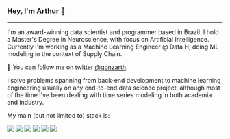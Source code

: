 ### Hey, I'm Arthur 👋

***

I'm an award-winning data scientist and programmer based in Brazil. I hold a Master's Degree in Neuroscience, with focus on Artificial Intelligence. Currently I'm working as a Machine Learning Engineer @ Data H, doing ML modeling in the context of Supply Chain.


💬  You can follow me on twitter <a href="https://twitter.com/gonzarth">@gonzarth</a>.


I solve problems spanning from back-end development to machine learning engineering usually on any end-to-end data science project, although most of the time I've been dealing with time series modeling in both academia and industry.

My main (but not limited to) stack is:
<div>
<img src="https://img.shields.io/badge/Ruby-CC342D?style=for-the-badge&logo=ruby&logoColor=white" />
<img src="https://img.shields.io/badge/Python-FFD43B?style=for-the-badge&logo=python&logoColor=blue" />
<img src="https://img.shields.io/badge/Docker-2CA5E0?style=for-the-badge&logo=docker&logoColor=white" />
<!--<img src="https://img.shields.io/badge/GraphQl-E10098?style=for-the-badge&logo=graphql&logoColor=white" />-->
<img src="https://img.shields.io/badge/Ruby_on_Rails-CC0000?style=for-the-badge&logo=ruby-on-rails&logoColor=white" />
<img src="https://img.shields.io/badge/PostgreSQL-316192?style=for-the-badge&logo=postgresql&logoColor=white" />
<img src="https://img.shields.io/badge/Amazon_AWS-FF9900?style=for-the-badge&logo=amazonaws&logoColor=white" />
</div>
